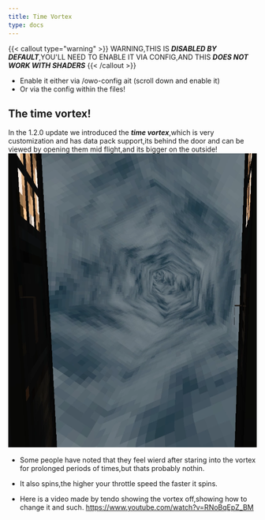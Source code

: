 ```yaml
---
title: Time Vortex
type: docs
---
```

{{< callout type="warning" >}}  WARNING,THIS IS ***DISABLED BY DEFAULT***,YOU'LL NEED TO ENABLE IT VIA CONFIG,AND THIS ***DOES NOT WORK WITH SHADERS*** {{< /callout >}}
* Enable it either via /owo-config ait (scroll down and enable it)
* Or via the config within the files!

## The time vortex!
In the 1.2.0 update we introduced the ***time vortex***,which is very customization and has data pack support,its behind the door and can be viewed by opening them mid flight,and its bigger on the outside!
![vortex](images/vortex.png)

* Some people have noted that they feel wierd after staring into the vortex for prolonged periods of times,but thats probably nothin.
* It also spins,the higher your throttle speed the faster it spins.


* Here is a video made by tendo showing the vortex off,showing how to change it and such.
https://www.youtube.com/watch?v=RNoBqEpZ_BM

